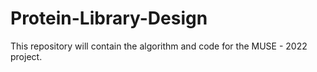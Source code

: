 # Protein-Library-Design

This repository will contain the algorithm and code for the MUSE - 2022 project. 
